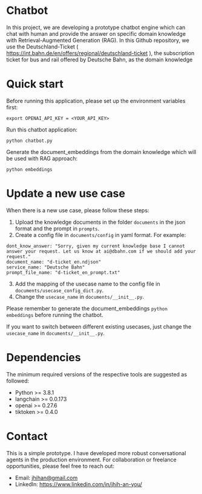 # Chatbot
In this project, we are developing a prototype chatbot engine which can chat with human and provide the answer on specific 
domain knowledge with Retrieval-Augmented Generation (RAG). In this Github repository, we use the Deutschland-Ticket ( https://int.bahn.de/en/offers/regional/deutschland-ticket ), the subscription ticket for bus and rail offered by Deutsche Bahn, as the domain knowledge

Quick start
=======
Before running this application, please set up the environment variables first:
```
export OPENAI_API_KEY = <YOUR_API_KEY>
```
Run this chatbot application:
```
python chatbot.py
```
Generate the document_embeddings from the domain knowledge which will be used with RAG approach:
```
python embeddings
```

Update a new use case
==
When there is a new use case, please follow these steps:
1. Upload the knowledge documents in the folder `documents` in the json format and the prompt in `prompts`.
2. Create a config file in `documents/config` in yaml format. For example: 
```
dont_know_answer: "Sorry, given my current knowledge base I cannot answer your request. Let us know at ai@dbahn.com if we should add your request."
document_name: "d-ticket_en.ndjson"
service_name: "Deutsche Bahn"
prompt_file_name: "d-ticket_en_prompt.txt"
```
3. Add the mapping of the usecase name to the config file in `documents/usecase_config_dict.py`.
4. Change the `usecase_name` in `documents/__init__.py`.

Please remember to generate the document_embeddings `python embeddings` before running the chatbot.

If you want to switch between different existing usecases, just change the `usecase_name` in `documents/__init__.py`.

Dependencies
=
The minimum required versions of the respective tools are suggested as followed:
*   Python >= 3.8.1
*   langchain >= 0.0.173
*   openai >= 0.27.6
*   tiktoken >= 0.4.0

Contact
=
This is a simple prototype. I have developed more robust conversational agents in the production environment. For collaboration or freelance opportunities, please feel free to reach out:

* Email: jhihan@gmail.com
* LinkedIn: https://www.linkedin.com/in/jhih-an-you/